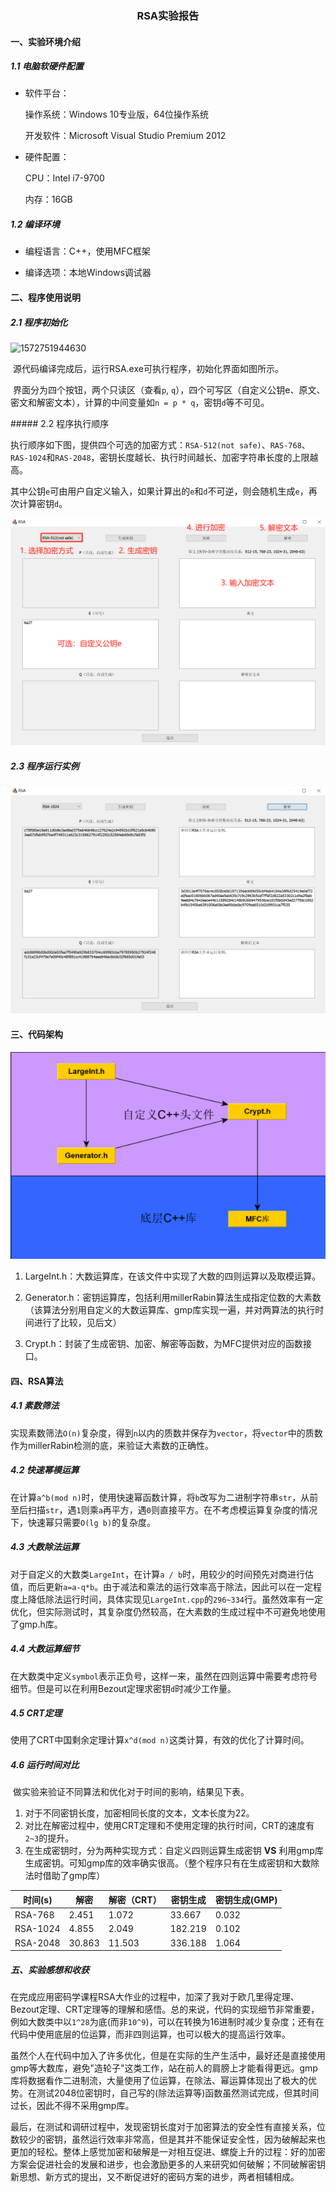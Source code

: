 ### <center>RSA实验报告


#### 一、实验环境介绍

##### 1.1 电脑软硬件配置

- 软件平台：

  操作系统：Windows 10专业版，64位操作系统

  开发软件：Microsoft Visual Studio Premium 2012​	

- 硬件配置：

  CPU：Intel i7-9700

  内存：16GB

##### 1.2 编译环境

- 编程语言：C++，使用MFC框架

- 编译选项：本地Windows调试器

#### 二、程序使用说明

##### 2.1 程序初始化

![1572751944630](https://github.com/jiahy0825/RSA/tree/master/pic/1572751944630.png)

​		源代码编译完成后，运行RSA.exe可执行程序，初始化界面如图所示。

​		界面分为四个按钮，两个只读区（查看`p`, `q`），四个可写区（自定义公钥e、原文、密文和解密文本），计算的中间变量如`n = p * q`，密钥`d`等不可见。

<div style="page-break-after:always;"></div>
##### 2.2 程序执行顺序

​		执行顺序如下图，提供四个可选的加密方式：`RSA-512(not safe)`、`RAS-768`、`RAS-1024`和`RAS-2048`，密钥长度越长、执行时间越长、加密字符串长度的上限越高。

​		其中公钥`e`可由用户自定义输入，如果计算出的`e`和`d`不可逆，则会随机生成`e`，再次计算密钥`d`。

![1572752286945](pic\1572752286945.png)

##### 2.3 程序运行实例

![1572752699956](pic\1572752699956.png)

#### 三、代码架构

![1572753837339](pic\1572753837339.png)

1. LargeInt.h：大数运算库，在该文件中实现了大数的四则运算以及取模运算。

2. Generator.h：密钥运算库，包括利用millerRabin算法生成指定位数的大素数（该算法分别用自定义的大数运算库、gmp库实现一遍，并对两算法的执行时间进行了比较，见后文）

3. Crypt.h：封装了生成密钥、加密、解密等函数，为MFC提供对应的函数接口。

#### 四、RSA算法

##### 4.1 素数筛法

​		实现素数筛法`O(n)`复杂度，得到`n`以内的质数并保存为`vector`，将`vector`中的质数作为millerRabin检测的底，来验证大素数的正确性。

##### 4.2 快速幂模运算

​		在计算`a^b(mod n)`时，使用快速幂函数计算，将`b`改写为二进制字符串`str`，从前至后扫描`str`，遇`1`则乘`a`再平方，遇`0`则直接平方。在不考虑模运算复杂度的情况下，快速幂只需要`O(lg b)`的复杂度。

##### 4.3 大数除法运算

​		对于自定义的大数类`LargeInt`，在计算`a / b`时，用较少的时间预先对商进行估值，而后更新`a=a-q*b`。由于减法和乘法的运行效率高于除法，因此可以在一定程度上降低除法运行时间，具体实现见`LargeInt.cpp`的`296~334`行。虽然效率有一定优化，但实际测试时，其复杂度仍然较高，在大素数的生成过程中不可避免地使用了gmp.h库。

##### 4.4 大数运算细节

​		在大数类中定义`symbol`表示正负号，这样一来，虽然在四则运算中需要考虑符号细节。但是可以在利用Bezout定理求密钥`d`时减少工作量。

##### 4.5 CRT定理

​		使用了CRT中国剩余定理计算`x^d(mod n)`这类计算，有效的优化了计算时间。

##### 4.6 运行时间对比

​		做实验来验证不同算法和优化对于时间的影响，结果见下表。

1. 对于不同密钥长度，加密相同长度的文本，文本长度为22。
2. 对比在解密过程中，使用CRT定理和不使用定理的执行时间，CRT的速度有`2~3`的提升。
3. 在生成密钥时，分为两种实现方式：自定义四则运算生成密钥 **VS** 利用gmp库生成密钥。可知gmp库的效率确实很高。（整个程序只有在生成密钥和大数除法时借助了gmp库）

| 时间(s)  | 解密   | 解密（CRT） | 密钥生成 | 密钥生成(GMP) |
| -------- | ------ | ----------- | -------- | ------------- |
| RSA-768  | 2.451  | 1.072       | 33.667   | 0.032         |
| RSA-1024 | 4.855  | 2.049       | 182.219  | 0.102         |
| RSA-2048 | 30.863 | 11.503      | 336.188  | 1.064         |

##### 五、实验感想和收获

​		在完成应用密码学课程RSA大作业的过程中，加深了我对于欧几里得定理、Bezout定理、CRT定理等的理解和感悟。总的来说，代码的实现细节非常重要，例如大数类中以`1^28`为底(而非`10^9`)，可以在转换为16进制时减少复杂度；还有在代码中使用底层的位运算，而非四则运算，也可以极大的提高运行效率。

​		虽然个人在代码中加入了许多优化，但是在实际的生产生活中，最好还是直接使用gmp等大数库，避免"造轮子"这类工作，站在前人的肩膀上才能看得更远。gmp库将数据看作二进制流，大量使用了位运算，在除法、幂运算体现出了极大的优势。在测试2048位密钥时，自己写的(除法运算等)函数虽然测试完成，但其时间过长，因此不得不采用gmp库。

​		最后，在测试和调研过程中，发现密钥长度对于加密算法的安全性有直接关系，位数较少的密钥，虽然运行效率非常高，但是其并不能保证安全性，因为破解起来也更加的轻松。整体上感觉加密和破解是一对相互促进、螺旋上升的过程：好的加密方案会促进社会的发展和进步，也会激励更多的人来研究如何破解；不同破解密钥新思想、新方式的提出，又不断促进好的密码方案的进步，两者相辅相成。
